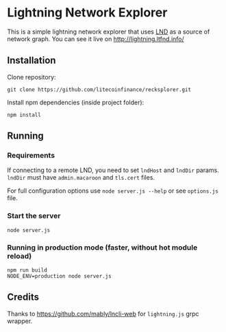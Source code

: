 # Lightning Network Explorer

This is a simple lightning network explorer that uses [LND](https://github.com/litecoinfinance/lnd) as a source of network graph. You can see it live on http://lightning.ltfnd.info/

## Installation

Clone repository:

```
git clone https://github.com/litecoinfinance/recksplorer.git
```

Install npm dependencies (inside project folder):

```
npm install
```

## Running

### Requirements

If connecting to a remote LND, you need to set `lndHost` and `lndDir` params. `lndDir` must have `admin.macaroon` and `tls.cert` files.

For full configuration options use `node server.js --help` or see `options.js` file.

### Start the server

```
node server.js
```

### Running in production mode (faster, without hot module reload)

```
npm run build
NODE_ENV=production node server.js
```

## Credits

Thanks to https://github.com/mably/lncli-web for `lightning.js` grpc wrapper.
